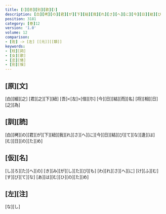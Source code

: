 ```yaml
---
title: [（][悲][別][歌][）]
description: [白][栲][の][君][が][下][紐][我][れ][さ][へ][に][今][日][結][び][て][な][逢][は][む][日][の][た][め]
position: 3181
category: [巻]12
version: '1.0'
volume: 12
comparison:
- [佐] -> [左] [[元]][[類]]
keywords:
- [枕][詞]
- [女][歌]
- [恋][情]
- [別][悞]
---
```


## [原][文]

[白][細][之] [君][之][下][紐] [吾]<[左]>[倍][尓] [今][日][結][而][名] [将][相][日][之][為]

## [訓][読]

[白][栲][の][君][が][下][紐][我][れ][さ][へ][に][今][日][結][び][て][な][逢][は][む][日][の][た][め]

## [仮][名]

[し][ろ][た][へ][の] [き][み][が][し][た][び][も] [わ][れ][さ][へ][に] [け][ふ][む][す][び][て][な] [あ][は][む][ひ][の][た][め]

## [左][注]

[な][し]
